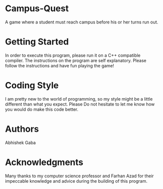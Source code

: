 # Campus-Quest
A game where a student must reach campus before his or her turns run out.

# Getting Started
In order to execute this program, please run it on a C++ compatible compiler. The instructions on the program are self explanatory. Please follow the instructions and have fun playing the game!

# Coding Style
I am pretty new to the world of programming, so my style might be a little different than what you expect. Please Do not hesitate to let me know how you would do make this code better.

# Authors
Abhishek Gaba

# Acknowledgments
Many thanks to my computer science professor and Farhan Azad for their impeccable knowledge and advice during the building of this program.
